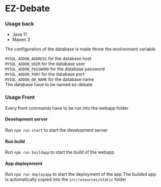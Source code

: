 # EZ-Debate

### Usage back

- Java 11
- Maven 3

The configuration of the database is made throw the environment variable

`MYSQL_ADDON_ADDRESS` for the database host <br>
`MYSQL_ADDON_USER` for the database user <br>
`MYSQL_ADDON_PASSWORD` for the database password <br>
`MYSQL_ADDON_PORT` for the database port <br>
`MYSQL_ADDON_DB_NAME` for the database name <br>
The database have to be named ez-debate <br>

### Usage Front

Every front commands have to be run into the webapp folder

#### Development server

Run `npm run start` to start the development server

#### Run build

Run `npm run buildapp` to start the build of the webapp

#### App deployement

Run `npm run deployapp` to start the deployment of the app
The builded app is automatically copied into the `src/resources/static` folder

